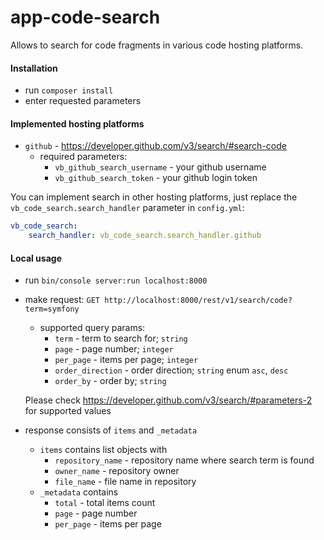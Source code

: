 app-code-search
===============

Allows to search for code fragments in various code hosting platforms.

#### Installation
  * run `composer install`
  * enter requested parameters

#### Implemented hosting platforms
  * `github` - https://developer.github.com/v3/search/#search-code
    * required parameters:
      * `vb_github_search_username` - your github username
      * `vb_github_search_token` - your github login token
      
You can implement search in other hosting platforms, 
just replace the `vb_code_search.search_handler` parameter in `config.yml`:
```yaml
vb_code_search:
    search_handler: vb_code_search.search_handler.github
```

#### Local usage
  * run `bin/console server:run localhost:8000`
  * make request: `GET http://localhost:8000/rest/v1/search/code?term=symfony`
    * supported query params:
      * `term` - term to search for; `string`
      * `page` - page number; `integer`
      * `per_page` - items per page; `integer`
      * `order_direction` - order direction; `string` enum `asc`, `desc`
      * `order_by` - order by; `string`
      
    Please check https://developer.github.com/v3/search/#parameters-2 for supported values
  * response consists of `items` and `_metadata`
    * `items` contains list objects with
      * `repository_name` - repository name where search term is found
      * `owner_name` - repository owner
      * `file_name` - file name in repository
    * `_metadata` contains 
      * `total` - total items count
      * `page` - page number
      * `per_page` - items per page

